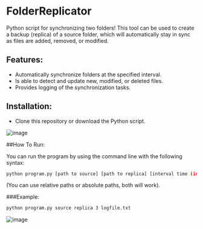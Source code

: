 # FolderReplicator

Python script for synchronizing two folders! This tool can be used to create a backup (replica) of a source folder, which will automatically stay in sync as files are added, removed, or modified.

## Features:
- Automatically synchronize folders at the specified interval.
- Is able to detect and update new, modified, or deleted files.
- Provides logging of the synchronization tasks.

## Installation:
- Clone this repository or download the Python script.

![image](https://github.com/user-attachments/assets/4efdd8b4-20fb-4d25-89a9-6aec4d61d681)

##How To Run:

You can run the program by using the command line with the following syntax: 

```bash
python program.py [path to source] [path to replica] [interval time (in seconds)] [path to logfile]
```
(You can use relative paths or absolute paths, both will work).

###Example: 

```bash
python program.py source replica 3 logfile.txt
```


![image](https://github.com/user-attachments/assets/6fd307c2-099f-42f7-8d25-fb69953aaa91)





